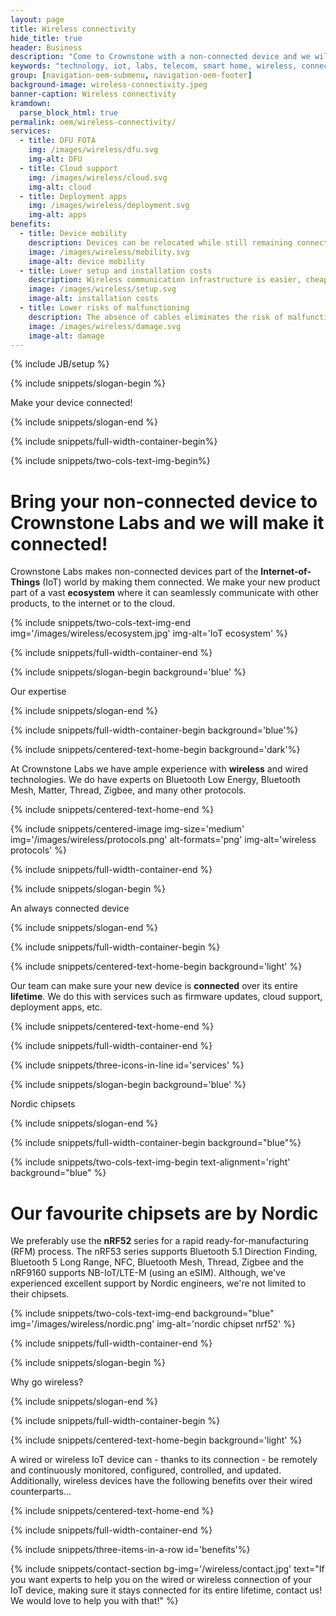 ```yaml
---
layout: page
title: Wireless connectivity
hide_title: true
header: Business
description: "Come to Crownstone with a non-connected device and we will make it connected!"
keywords: "technology, iot, labs, telecom, smart home, wireless, connectivity"
group: [navigation-oem-submenu, navigation-oem-footer]
background-image: wireless-connectivity.jpeg
banner-caption: Wireless connectivity
kramdown:
  parse_block_html: true
permalink: oem/wireless-connectivity/
services:
  - title: DFU FOTA
    img: /images/wireless/dfu.svg
    img-alt: DFU 
  - title: Cloud support
    img: /images/wireless/cloud.svg
    img-alt: cloud
  - title: Deployment apps
    img: /images/wireless/deployment.svg
    img-alt: apps
benefits:
  - title: Device mobility
    description: Devices can be relocated while still remaining connected
    image: /images/wireless/mobility.svg
    image-alt: device mobility
  - title: Lower setup and installation costs
    description: Wireless communication infrastructure is easier, cheaper and faster to install
    image: /images/wireless/setup.svg
    image-alt: installation costs
  - title: Lower risks of malfunctioning
    description: The absence of cables eliminates the risk of malfunction due to cable damage
    image: /images/wireless/damage.svg
    image-alt: damage
---
```


{% include JB/setup %}



{% include snippets/slogan-begin %}

Make your device connected! 

{% include snippets/slogan-end %}


{% include snippets/full-width-container-begin%}

{% include snippets/two-cols-text-img-begin%}

# Bring your non-connected device to Crownstone Labs and we will make it connected!

Crownstone Labs makes non-connected devices part of the **Internet-of-Things** (IoT) world by making them connected. We make your new product part of a vast **ecosystem** where it can seamlessly communicate with other products, to the internet or to the cloud.

{% include snippets/two-cols-text-img-end img='/images/wireless/ecosystem.jpg' img-alt='IoT ecosystem' %}

{% include snippets/full-width-container-end %}



{% include snippets/slogan-begin background='blue' %}

Our expertise

{% include snippets/slogan-end %}


{% include snippets/full-width-container-begin background='blue'%}

{% include snippets/centered-text-home-begin background='dark'%}

At Crownstone Labs we have ample experience with **wireless** and wired technologies. We do have experts on Bluetooth Low Energy, Bluetooth Mesh, Matter, Thread, Zigbee, and many other protocols.

{% include snippets/centered-text-home-end %}

{% include snippets/centered-image img-size='medium' img='/images/wireless/protocols.png' alt-formats='png' img-alt='wireless protocols' %}

{% include snippets/full-width-container-end %}



{% include snippets/slogan-begin %}

An always connected device

{% include snippets/slogan-end %}

{% include snippets/full-width-container-begin %}

{% include snippets/centered-text-home-begin background='light' %}

Our team can make sure your new device is **connected** over its entire **lifetime**. We do this with services such as firmware updates, cloud support, deployment apps, etc. 

{% include snippets/centered-text-home-end %}

{% include snippets/full-width-container-end %}


{% include snippets/three-icons-in-line id='services' %}



{% include snippets/slogan-begin background='blue' %}

Nordic chipsets

{% include snippets/slogan-end %}


{% include snippets/full-width-container-begin background="blue"%}

{% include snippets/two-cols-text-img-begin text-alignment='right' background="blue" %}

# Our favourite chipsets are by Nordic

We preferably use the **nRF52** series for a rapid ready-for-manufacturing (RFM) process. The nRF53 series supports Bluetooth 5.1 Direction Finding, Bluetooth 5 Long Range, NFC, Bluetooth Mesh, Thread, Zigbee and the nRF9160 supports NB-IoT/LTE-M (using an eSIM). Although, we've experienced excellent support by Nordic engineers, we're not limited to their chipsets.

{% include snippets/two-cols-text-img-end background="blue" img='/images/wireless/nordic.png' img-alt='nordic chipset nrf52' %}

{% include snippets/full-width-container-end %}



{% include snippets/slogan-begin %}

Why go wireless?

{% include snippets/slogan-end %}

{% include snippets/full-width-container-begin %}

{% include snippets/centered-text-home-begin background='light' %}

A wired or wireless IoT device can - thanks to its connection - be remotely and continuously monitored, configured, controlled, and updated. Additionally, wireless devices have the following benefits over their wired counterparts...

{% include snippets/centered-text-home-end %}

{% include snippets/full-width-container-end %}


{% include snippets/three-items-in-a-row id='benefits'%}


{% include snippets/contact-section bg-img='/wireless/contact.jpg' text="If you want experts to help you on the wired or wireless connection of your IoT device, making sure it stays connected for its entire lifetime, contact us! We would love to help you with that!" %}
